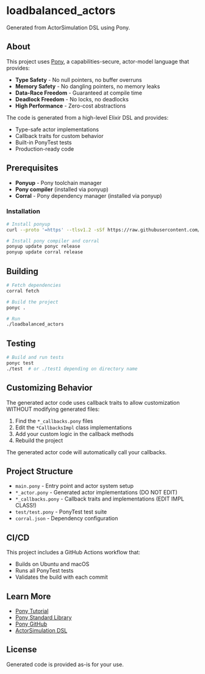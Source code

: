 # loadbalanced_actors

Generated from ActorSimulation DSL using Pony.

## About

This project uses [Pony](https://www.ponylang.io/), a capabilities-secure,
actor-model language that provides:

- **Type Safety** - No null pointers, no buffer overruns
- **Memory Safety** - No dangling pointers, no memory leaks
- **Data-Race Freedom** - Guaranteed at compile time
- **Deadlock Freedom** - No locks, no deadlocks
- **High Performance** - Zero-cost abstractions

The code is generated from a high-level Elixir DSL and provides:
- Type-safe actor implementations
- Callback traits for custom behavior
- Built-in PonyTest tests
- Production-ready code

## Prerequisites

- **Ponyup** - Pony toolchain manager
- **Pony compiler** (installed via ponyup)
- **Corral** - Pony dependency manager (installed via ponyup)

### Installation

```bash
# Install ponyup
curl --proto '=https' --tlsv1.2 -sSf https://raw.githubusercontent.com/ponylang/ponyup/latest-release/ponyup-init.sh | sh

# Install pony compiler and corral
ponyup update ponyc release
ponyup update corral release
```

## Building

```bash
# Fetch dependencies
corral fetch

# Build the project
ponyc .

# Run
./loadbalanced_actors
```

## Testing

```bash
# Build and run tests
ponyc test
./test  # or ./test1 depending on directory name
```

## Customizing Behavior

The generated actor code uses callback traits to allow customization WITHOUT
modifying generated files:

1. Find the `*_callbacks.pony` files
2. Edit the `*CallbacksImpl` class implementations
3. Add your custom logic in the callback methods
4. Rebuild the project

The generated actor code will automatically call your callbacks.

## Project Structure

- `main.pony` - Entry point and actor system setup
- `*_actor.pony` - Generated actor implementations (DO NOT EDIT)
- `*_callbacks.pony` - Callback traits and implementations (EDIT IMPL CLASS!)
- `test/test.pony` - PonyTest test suite
- `corral.json` - Dependency configuration

## CI/CD

This project includes a GitHub Actions workflow that:
- Builds on Ubuntu and macOS
- Runs all PonyTest tests
- Validates the build with each commit

## Learn More

- [Pony Tutorial](https://tutorial.ponylang.io/)
- [Pony Standard Library](https://stdlib.ponylang.io/)
- [Pony GitHub](https://github.com/ponylang/ponyc)
- [ActorSimulation DSL](https://github.com/yourusername/gen_server_virtual_time)

## License

Generated code is provided as-is for your use.
